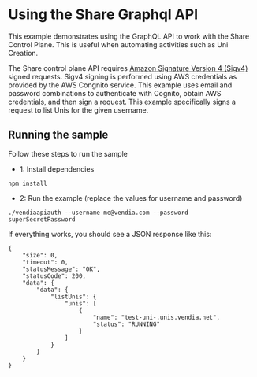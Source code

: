 # Using the Share Graphql API
This example demonstrates using the GraphQL API to work with the Share Control Plane. This is useful when automating activities such as Uni Creation.

The Share control plane API requires [Amazon Signature Version 4 (Sigv4)](https://docs.aws.amazon.com/general/latest/gr/signature-version-4.html) signed requests. Sigv4 signing is performed using AWS credentials as provided by the AWS Congnito service. This example uses email and password combinations to authenticate with Cognito, obtain AWS credentials, and then sign a request. This example specifically signs a request to list Unis for the given username.

## Running the sample  

Follow these steps to run the sample

*   1: Install dependencies
```
npm install
```

*   2: Run the example (replace the values for username and password)
```
./vendiaapiauth --username me@vendia.com --password superSecretPassword
```

If everything works, you should see a JSON response like this:
```
{
    "size": 0,
    "timeout": 0,
    "statusMessage": "OK",
    "statusCode": 200,
    "data": {
        "data": {
            "listUnis": {
                "unis": [
                    {
                        "name": "test-uni-.unis.vendia.net",
                        "status": "RUNNING"
                    }
                ]
            }
        }
    }
}
```

